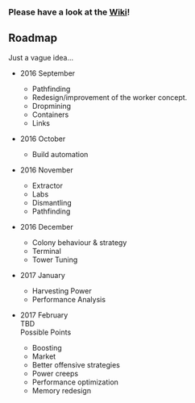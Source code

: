 ### __Please have a look at the [Wiki](https://github.com/cyberblast/screeps.behaviour-action-pattern/wiki)!__

## Roadmap

Just a vague idea...

* 2016 September  
  * Pathfinding  
  * Redesign/improvement of the worker concept.
  * Dropmining
  * Containers
  * Links

* 2016 October  
  * Build automation

* 2016 November  
  * Extractor
  * Labs
  * Dismantling
  * Pathfinding  

* 2016 December  
  * Colony behaviour & strategy  
  * Terminal
  * Tower Tuning
  
* 2017 January
  * Harvesting Power
  * Performance Analysis

* 2017 February  
  TBD  
  Possible Points
  * Boosting
  * Market
  * Better offensive strategies
  * Power creeps
  * Performance optimization
  * Memory redesign